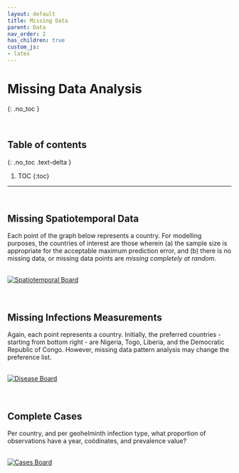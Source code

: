 ```yaml
---
layout: default
title: Missing Data
parent: Data
nav_order: 2
has_children: true
custom_js:
- latex
---
```


# Missing Data Analysis
{: .no_toc }

<br>

## Table of contents
{: .no_toc .text-delta }

1. TOC
{:toc}

---

<br>

## Missing Spatiotemporal Data

Each point of the graph below represents a country.  For modelling purposes, the countries of interest are 
those wherein (a) the sample size is appropriate for the acceptable maximum prediction error, and (b) there is no missing 
data, or missing data points are *missing completely at random*.

<br>

<div class='tableauPlaceholder' id='viz1658075472872' style='position: relative'>
<noscript><a href='#'><img alt='Spatiotemporal Board ' src='https:&#47;&#47;public.tableau.com&#47;static&#47;images&#47;Mi&#47;MissingSpatiotemporal&#47;SpatiotemporalBoard&#47;1_rss.png' style='border: none' /></a></noscript>
<object class='tableauViz'  style='display:none;'><param name='host_url' value='https%3A%2F%2Fpublic.tableau.com%2F' /> 
<param name='embed_code_version' value='3' /> 
<param name='site_root' value='' />
<param name='name' value='MissingSpatiotemporal&#47;SpatiotemporalBoard' />
<param name='tabs' value='no' />
<param name='toolbar' value='yes' />
<param name='static_image' value='https:&#47;&#47;public.tableau.com&#47;static&#47;images&#47;Mi&#47;MissingSpatiotemporal&#47;SpatiotemporalBoard&#47;1.png' /> 
<param name='animate_transition' value='yes' />
<param name='display_static_image' value='yes' />
<param name='display_spinner' value='yes' />
<param name='display_overlay' value='yes' />
<param name='display_count' value='yes' />
<param name='language' value='en-GB' />
<param name='filter' value='publish=yes' />
</object>
</div>                
<script type='text/javascript'>                    
var divElement = document.getElementById('viz1658075472872');                    
var vizElement = divElement.getElementsByTagName('object')[0];
vizElement.style.width='550px';vizElement.style.height='327px'; 
var scriptElement = document.createElement('script');                    
scriptElement.src = 'https://public.tableau.com/javascripts/api/viz_v1.js';                    
vizElement.parentNode.insertBefore(scriptElement, vizElement);                
</script>

<br>
<br>

## Missing Infections Measurements

Again, each point represents a country.  Initially, the preferred countries - starting from bottom right - are Nigeria, Togo, 
Liberia, and the Democratic Republic of Congo.  However, missing data pattern analysis may change the preference list.

<br>

<div class='tableauPlaceholder' id='viz1658077085455' style='position: relative'>
<noscript><a href='#'><img alt='Disease Board ' src='https:&#47;&#47;public.tableau.com&#47;static&#47;images&#47;Mi&#47;MissingDisease&#47;DiseaseBoard&#47;1_rss.png' style='border: none' /></a></noscript>
<object class='tableauViz'  style='display:none;'><param name='host_url' value='https%3A%2F%2Fpublic.tableau.com%2F' /> 
<param name='embed_code_version' value='3' /> 
<param name='site_root' value='' />
<param name='name' value='MissingDisease&#47;DiseaseBoard' />
<param name='tabs' value='no' />
<param name='toolbar' value='yes' />
<param name='static_image' value='https:&#47;&#47;public.tableau.com&#47;static&#47;images&#47;Mi&#47;MissingDisease&#47;DiseaseBoard&#47;1.png' /> 
<param name='animate_transition' value='yes' />
<param name='display_static_image' value='yes' />
<param name='display_spinner' value='yes' />
<param name='display_overlay' value='yes' />
<param name='display_count' value='yes' />
<param name='language' value='en-GB' />
</object>
</div>                
<script type='text/javascript'>                    
var divElement = document.getElementById('viz1658077085455');                    
var vizElement = divElement.getElementsByTagName('object')[0];                    
vizElement.style.width='350px';vizElement.style.height='427px';                    
var scriptElement = document.createElement('script');                    
scriptElement.src = 'https://public.tableau.com/javascripts/api/viz_v1.js';                    
vizElement.parentNode.insertBefore(scriptElement, vizElement);                
</script>

<br>
<br>

## Complete Cases

Per country, and per geohelminth infection type, what proportion of observations have a year, co&ouml;dinates, and 
prevalence value? 

<br>

<div class='tableauPlaceholder' id='viz1658273153270' style='position: relative'>
<noscript><a href='#'><img alt='Cases Board ' src='https:&#47;&#47;public.tableau.com&#47;static&#47;images&#47;Mi&#47;MissingCases&#47;CasesBoard&#47;1_rss.png' style='border: none' /></a></noscript>
<object class='tableauViz'  style='display:none;'>
<param name='host_url' value='https%3A%2F%2Fpublic.tableau.com%2F' /> 
<param name='embed_code_version' value='3' /> 
<param name='site_root' value='' />
<param name='name' value='MissingCases&#47;CasesBoard' />
<param name='tabs' value='no' /><param name='toolbar' value='yes' />
<param name='static_image' value='https:&#47;&#47;public.tableau.com&#47;static&#47;images&#47;Mi&#47;MissingCases&#47;CasesBoard&#47;1.png' /> 
<param name='animate_transition' value='yes' />
<param name='display_static_image' value='yes' />
<param name='display_spinner' value='yes' />
<param name='display_overlay' value='yes' />
<param name='display_count' value='yes' />
<param name='language' value='en-GB' />
</object>
</div>                
<script type='text/javascript'>                    
var divElement = document.getElementById('viz1658273153270');                    
var vizElement = divElement.getElementsByTagName('object')[0];                    
vizElement.style.width='500px';vizElement.style.height='247px';                    
var scriptElement = document.createElement('script');                    
scriptElement.src = 'https://public.tableau.com/javascripts/api/viz_v1.js';                    
vizElement.parentNode.insertBefore(scriptElement, vizElement);                
</script>

<br>
<br>
<br>
<br>